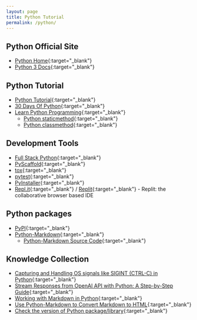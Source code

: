 ```yaml
---
layout: page
title: Python Tutorial
permalink: /python/
---
```


## Python Official Site

- [Python Home](https://www.python.org/){:target="_blank"}
- [Python 3 Docs](https://docs.python.org/3/){:target="_blank"}

## Python Tutorial

- [Python Tutorial](https://www.w3schools.com/python/){:target="_blank"}
- [30 Days Of Python](https://teclado.com/30-days-of-python/){:target="_blank"}
- [Learn Python Programming](https://www.programiz.com/python-programming){:target="_blank"}
  - [Python staticmethod](https://www.programiz.com/python-programming/methods/built-in/staticmethod){:target="_blank"}
  - [Python classmethod](https://www.programiz.com/python-programming/methods/built-in/classmethod){:target="_blank"}

## Development Tools

- [Full Stack Python](https://www.fullstackpython.com/){:target="_blank"}
- [PyScaffold](https://pyscaffold.org/){:target="_blank"}
- [tox](https://tox.wiki/){:target="_blank"}
- [pytest](https://docs.pytest.org/){:target="_blank"}
- [PyInstaller](https://pyinstaller.org/){:target="_blank"}
- [Repl.it](https://repl.it/){:target="_blank"} / [Replit](https://replit.com/){:target="_blank"} - Replit: the collaborative browser based IDE

## Python packages

- [PyPI](https://pypi.org/){:target="_blank"}
- [Python-Markdown](https://python-markdown.github.io/){:target="_blank"}
  - [Python-Markdown Source Code](https://github.com/Python-Markdown/markdown){:target="_blank"}

## Knowledge Collection

- [Capturing and Handling OS signals like SIGINT (CTRL-C) in Python](https://www.xanthium.in/operating-system-signal-handling-in-python3#:~:text=The%20Python%20script%20will%20print,send%20to%20the%20executing%20script){:target="_blank"}
- [Stream Responses from OpenAI API with Python: A Step-by-Step Guide](https://medium.com/codingthesmartway-com-blog/stream-responses-from-openai-api-with-python-a-step-by-step-guide-1f5d2fa5926f){:target="_blank"}
- [Working with Markdown in Python](https://www.honeybadger.io/blog/python-markdown/){:target="_blank"}
- [Use Python-Markdown to Convert Markdown to HTML](https://www.linode.com/docs/guides/how-to-use-python-markdown-to-convert-markdown-to-html/){:target="_blank"}
- [Check the version of Python package/library](https://note.nkmk.me/en/python-package-version/){:target="_blank"}
